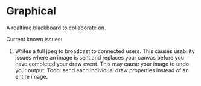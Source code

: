# Graphical

A realtime blackboard to collaborate on.

Current known issues:

1. Writes a full jpeg to broadcast to connected users. This causes usability issues where an image is sent and replaces your canvas before you have completed your draw event. This may cause your image to undo your output. Todo: send each individual draw properties instead of an entire image.